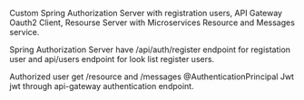 Custom Spring Authorization Server with registration users, API Gateway Oauth2 Client, Resourse Server with Microservices Resource and Messages service.

Spring Authorization Server have /api/auth/register endpoint for registation user and api/users endpoint for look list register users. 

Authorized user get /resource and /messages @AuthenticationPrincipal Jwt jwt through api-gateway authentication endpoint.
